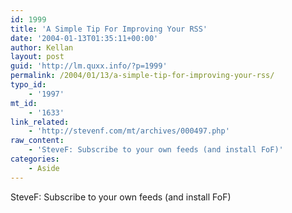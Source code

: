 ```yaml
---
id: 1999
title: 'A Simple Tip For Improving Your RSS'
date: '2004-01-13T01:35:11+00:00'
author: Kellan
layout: post
guid: 'http://lm.quxx.info/?p=1999'
permalink: /2004/01/13/a-simple-tip-for-improving-your-rss/
typo_id:
    - '1997'
mt_id:
    - '1633'
link_related:
    - 'http://stevenf.com/mt/archives/000497.php'
raw_content:
    - 'SteveF: Subscribe to your own feeds (and install FoF)'
categories:
    - Aside
---
```


SteveF: Subscribe to your own feeds (and install FoF)